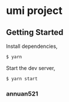 # umi project

## Getting Started

Install dependencies,

```bash
$ yarn
```

Start the dev server,

```bash
$ yarn start
```
### annuan521